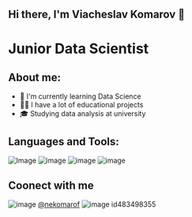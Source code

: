 ## Hi there, I'm Viacheslav Komarov 👋
# Junior Data Scientist

## About me:
- 🧐 I'm currently learning Data Science
- 🧑‍💻 I have a lot of educational projects
- 🎓 Studying data analysis at university

## Languages and Tools:
![Image](https://img.icons8.com/?size=100&id=13441&format=png&color=000000) 
![image](https://github.com/user-attachments/assets/7806ed12-efb8-416f-8d34-e2584fef1c02)
![image](https://github.com/user-attachments/assets/b97ec67d-aeab-4b95-8f16-7c60e4988bd0)
![image](https://github.com/user-attachments/assets/74e7bb18-59a9-469b-b564-db60674e7d1b)

## Coonect with me
![image](https://github.com/user-attachments/assets/a928c098-2e9b-4231-b228-a57066972003) [@nekomarof](https://t.me/nekomarof)
![image](https://github.com/user-attachments/assets/58abb308-62c5-409a-9aa3-b9fd622141b4) id483498355





